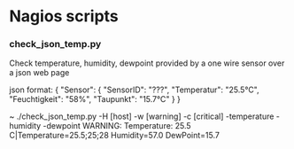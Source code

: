 Nagios scripts
==============


### check_json_temp.py

Check temperature, humidity, dewpoint provided by a one wire sensor over a json web page

json format:
{
  "Sensor": {
		"SensorID": "???",
		"Temperatur": "25.5°C",
		"Feuchtigkeit": "58%",
		"Taupunkt": "15.7°C"
	}
}

~ ./check_json_temp.py -H [host] -w [warning] -c [critical] -temperature -humidity -dewpoint
WARNING: Temperature: 25.5 C|Temperature=25.5;25;28 Humidity=57.0 DewPoint=15.7


